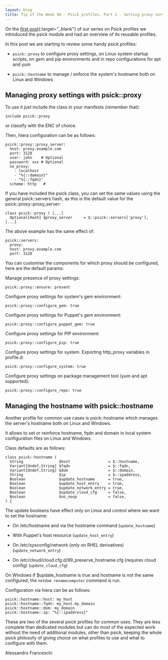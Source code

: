```yaml
---
layout: blog
title: Tip of the Week 98 - Psick profiles. Part 2 - Setting proxy server and hostname
---
```


On the [first post](){:target="_blank"} of our series on Psick profiles we introduced the psick module and had an overview of its reusable profiles.

In this post we are starting to review some handy psick profiles:

- `psick::proxy` to configure proxy settings, on Linux system startup scripts, on gem and pip environments and in repo configurations for apt and yum

- `psick::hostname` to manage / enforce the system's hostname both on Linux and Windows


## Managing proxy settings with psick::proxy

To use it just include the class in your manifests (remember that):

    include psick::proxy

or classify with the ENC of choice.

Then, hiera configuration can be as follows:

    psick::proxy::proxy_server:
      host: proxy.example.com
      port: 3128
      user: john    # Optional
      password: xxx # Optional
      no_proxy:
        - localhost
        - "%{::domain}"
        - "%{::fqdn}"
      scheme: http   # 

If you have included the psick class, you can set the same values using the general psick::servers hash, as this is the default value for the psick::proxy::proxy_server:

    class psick::proxy ( [...]
      Optional[Hash] $proxy_server     = $::psick::servers['proxy'],
    [...]

The above example has the same effect of:

    psick::servers:
      proxy:
      host: proxy.example.com
      port: 3128

You can customise the components for which proxy should be configured, here are the default params:

Manage presence of proxy settings:

    psick::proxy::ensure: present

Configure proxy settings for system's gem environment:

    psick::proxy::configure_gem: true

Configure proxy settings for Puppet's gem environment:

    psick::proxy::configure_puppet_gem: true

Configure proxy settings for PIP environment:

    psick::proxy::configure_pip: true

Configure proxy settings for system. Exporting http_proxy variables in profile.d:

    psick::proxy::configure_system: true

Configure proxy settings on package management tool (yum and apt supported):

    psick::proxy::configure_repo: true


## Managing the hostname with psick::hostname

Another profile for common use cases is psick::hostname which manages the server's hostname both on Linux and Windows.

It allows to set or reinforce hostname, fqdn and domain in local system configuration files on Linux and Windows.

Class defaults are as follows:

    class psick::hostname (
      String                $host                 = $::hostname,
      Variant[Undef,String] $fqdn                 = $::fqdn,
      Variant[Undef,String] $dom                  = $::domain,
      String                $ip                   = $::ipaddress,
      Boolean               $update_hostname      = true,
      Boolean               $update_host_entry    = true,
      Boolean               $update_network_entry = true,
      Boolean               $update_cloud_cfg     = false,
      Boolean               $no_noop              = false,
    ) {

The update booleans have effect only on Linux and control where we want to set the hostname:

- On /etc/hostname and via the hostname command (`update_hostname`)

- With Puppet's host resource (`update_host_entry`)

- On /etc/sysconfig/network (only on RHEL derivatives) (`update_network_entry`)

- On /etc/cloud/cloud.cfg.d/99_preserve_hostname.cfg (requires cloud config) (`update_cloud_cfg`)

On Windows if $update_hostname is true and hostname is not the same configured, the `netdom renamecomputer` command is run.

Configuration via hiera can be as follows:

    psick::hostname::host: my_host
    psick::hostname::fqdn: my_host.my_domain
    psick::hostname::dom: my_domain
    psick::hostname::ip: "%{::ipaddress}"


These are two of the several psick profiles for common uses. They are less complete than dedicated modules but can do most of the expected work without the need of additional modules, other than psick, keeping the whole psick philosofy of giving choice on what profiles to use and what to configure with them.


Alessandro Franceschi

